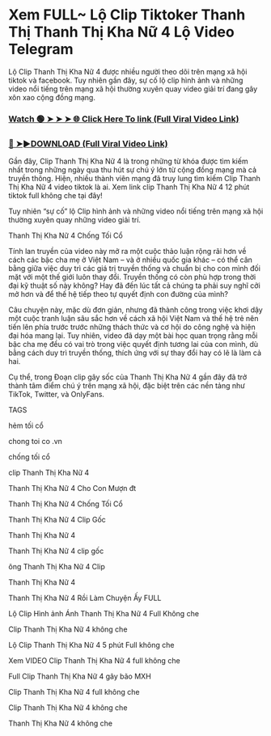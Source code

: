 # Xem FULL~ Lộ Clip Tiktoker Thanh Thị Thanh Thị Kha Nữ 4 Lộ Video Telegram

Lộ Clip Thanh Thị Kha Nữ 4 được nhiều người theo dõi trên mạng xã hội tiktok và facebook. Tuy nhiên gần đây, sự cố lộ clip hình ảnh và những video nổi tiếng trên mạng xã hội thường xuyên quay video giải trí đang gây xôn xao cộng đồng mạng.

### [Watch 🟢 ➤ ➤ ➤ 🌐 Click Here To link (Full Viral Video Link)](https://seikonews.today/video-scandal-viral)
 
### [🔴 ➤►DOWNLOAD (Full Viral Video Link)](https://seikonews.today/video-scandal-viral)

Gần đây, Clip Thanh Thị Kha Nữ 4  là trong những từ khóa được tìm kiếm nhất trong những ngày qua thu hút sự chú ý lớn từ cộng đồng mạng mà cả truyền thông. Hiện, nhiều thành viên mạng đã truy lung tìm kiếm Clip Thanh Thị Kha Nữ 4  video tiktok là ai. Xem link clip Thanh Thị Kha Nữ 4  12 phút tiktok full không che tại đây!

Tuy nhiên “sự cố” lộ Clip hình ảnh và những video nổi tiếng trên mạng xã hội thường xuyên quay những video giải trí.

Thanh Thị Kha Nữ 4 Chống Tối Cổ

Tính lan truyền của video này mở ra một cuộc thảo luận rộng rãi hơn về cách các bậc cha mẹ ở Việt Nam – và ở nhiều quốc gia khác – có thể cân bằng giữa việc duy trì các giá trị truyền thống và chuẩn bị cho con mình đối mặt với một thế giới luôn thay đổi. Truyền thống có còn phù hợp trong thời đại kỹ thuật số này không? Hay đã đến lúc tất cả chúng ta phải suy nghĩ cởi mở hơn và để thế hệ tiếp theo tự quyết định con đường của mình?

Câu chuyện này, mặc dù đơn giản, nhưng đã thành công trong việc khơi dậy một cuộc tranh luận sâu sắc hơn về cách xã hội Việt Nam và thế hệ trẻ nên tiến lên phía trước trước những thách thức và cơ hội do công nghệ và hiện đại hóa mang lại. Tuy nhiên, video đã dạy một bài học quan trọng rằng mỗi bậc cha mẹ đều có vai trò trong việc quyết định tương lai của con mình, dù bằng cách duy trì truyền thống, thích ứng với sự thay đổi hay có lẽ là làm cả hai.

Cụ thể, trong Đoạn clip gây sốc của Thanh Thị Kha Nữ 4  gần đây đã trở thành tâm điểm chú ý trên mạng xã hội, đặc biệt trên các nền tảng như TikTok, Twitter, và OnlyFans.


TAGS

hẻm tối cổ

chong toi co .vn

chống tối cổ

clip Thanh Thị Kha Nữ 4

Thanh Thị Kha Nữ 4 Cho Con Mượn đt

Thanh Thị Kha Nữ 4 Chống Tối Cổ

Thanh Thị Kha Nữ 4 Clip Gốc

Thanh Thị Kha Nữ 4

Thanh Thị Kha Nữ 4 clip gốc

ông Thanh Thị Kha Nữ 4 Clip

Thanh Thị Kha Nữ 4

Thanh Thị Kha Nữ 4 Rồi Làm Chuyện Ấy FULL

Lộ Clip Hình ảnh Ánh Thanh Thị Kha Nữ 4  Full Không che

Clip Thanh Thị Kha Nữ 4  không che

Lộ Clip Thanh Thị Kha Nữ 4  5 phút Full không che

Xem VIDEO Clip Thanh Thị Kha Nữ 4  full không che

Full Clip Thanh Thị Kha Nữ 4  gây bão MXH

Clip Thanh Thị Kha Nữ 4  full không che

Clip Thanh Thị Kha Nữ 4  không che

Thanh Thị Kha Nữ 4  không che
